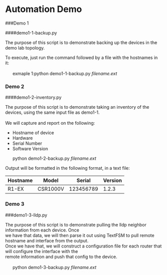 # Automation Demo

###Demo 1

####demo1-1-backup.py <br>

The purpose of this script is to demonstrate backing up the devices in the demo lab topology.<br>

To execute, just run the command followed by a file with the hostnames in it: <br><br>
&nbsp;&nbsp;&nbsp;&nbsp;&nbsp;&nbsp;exmaple 1:python demo1-1-backup.py *filename.ext*<br>

### Demo 2

####demo1-2-inventory.py

The purpose of this script is to demonstrate taking an inventory of the devices, using the same input file as demo1-1.<br><br>
We will capture and report on the following:
- Hostname of device
- Hardware 
- Serial Number
- Software Version

&nbsp;&nbsp;&nbsp;&nbsp;&nbsp;&nbsp;python demo1-2-backup.py *filename.ext*<br>

Output will be formatted in the following format, in a text file:

| Hostname | Model | Serial | Version |
| ----------- | ----------- |----------- | ----------- |
| R1-EX | CSR1000V | 123456789 | 1.2.3


### Demo 3

###demo1-3-lldp.py

The purpose of this script is to demonstrate pulling the lldp neighbor information from each device.  Once <br> 
we have that data, we will then parse it out using TextFSM to pull remote hostname and interface from the output.<BR>
Once we have that, we will construct a configuration file for each router that will configure the interface with the <br>
remote information and push that config to the device.<br><br>
&nbsp;&nbsp;&nbsp;&nbsp;&nbsp;&nbsp;python demo1-3-backup.py *filename.ext*<br>




